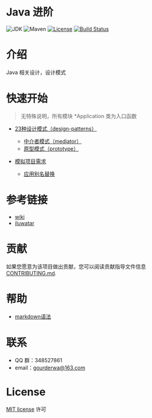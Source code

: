 
# Java 进阶

![JDK](https://img.shields.io/badge/JDK-1.8-brightgreen.svg?style=flat-square)
![Maven](https://img.shields.io/badge/Maven-3.0-brightgreen.svg?style=flat-square)
[![License](https://img.shields.io/github/license/mashape/apistatus.svg?style=flat-square)](https://en.wikipedia.org/wiki/MIT_License)
[![Build Status](https://travis-ci.org/GourdErwa/java-advanced.svg?branch=master)](https://travis-ci.org/GourdErwa/java-advanced)

# 介绍
Java 相关设计，设计模式

# 快速开始
>无特殊说明，所有模块 *Application 类为入口函数

* [23种设计模式（design-patterns）](https://github.com/GourdErwa/java-advanced/tree/master/design-patterns)
    * [中介者模式（mediator）](https://github.com/GourdErwa/java-advanced/tree/master/design-patterns/patterns-mediator)
    * [原型模式（prototype）](https://github.com/GourdErwa/java-advanced/tree/master/design-patterns/patterns-mediator)


* [模拟项目需求](https://github.com/GourdErwa/java-advanced/tree/master/analog-demand)
    * [应用别名替换](https://github.com/GourdErwa/java-advanced/tree/master/analog-demand/alias-replacement)


# 参考链接

* [wiki](https://en.wikipedia.org/wiki/Design_pattern)
* [iluwatar](https://github.com/iluwatar/java-advanced-patterns)

# 贡献

如果您愿意为该项目做出贡献，您可以阅读贡献指导文件信息 [CONTRIBUTING.md](CONTRIBUTING.md).

# 帮助

* [markdown语法](https://guides.github.com/features/mastering-markdown/)

# 联系

* QQ 群：348527861
* email：gourderwa@163.com

# License

[MIT license](https://en.wikipedia.org/wiki/MIT_License) 许可

